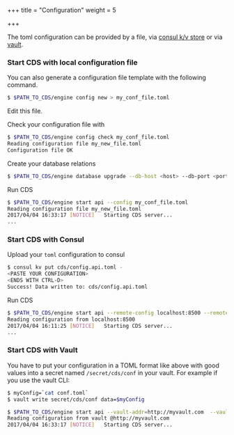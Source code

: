 +++
title = "Configuration"
weight = 5

+++

The toml configuration can be provided by a file, via [consul k/v store](https://www.consul.io) or via [vault](https://www.vaultproject.io/).

### Start CDS with local configuration file

You can also generate a configuration file template with the following command.

```bash
$ $PATH_TO_CDS/engine config new > my_conf_file.toml
```

Edit this file.

Check your configuration file with

```bash
$ $PATH_TO_CDS/engine config check my_conf_file.toml
Reading configuration file my_new_file.toml
Configuration file OK
```

Create your database relations

```bash
$ $PATH_TO_CDS/engine database upgrade --db-host <host> --db-port <port> --db-user <user> --db-password <password> --db-name <database> --migrate-dir $PATH_TO_CDS/engine/sql --limit 0
```

Run CDS

```bash
$ $PATH_TO_CDS/engine start api --config my_conf_file.toml
Reading configuration file my_new_file.toml
2017/04/04 16:33:17 [NOTICE]   Starting CDS server...
...
```

### Start CDS with Consul

Upload your `toml` configuration to consul

```bash
$ consul kv put cds/config.api.toml -
<PASTE YOUR CONFIGURATION>
<ENDS WITH CTRL-D>
Success! Data written to: cds/config.api.toml
```

Run CDS

```bash
$ $PATH_TO_CDS/engine start api --remote-config localhost:8500 --remote-config-key cds/config.api.toml
Reading configuration from localhost:8500
2017/04/04 16:11:25 [NOTICE]   Starting CDS server...
...
```

### Start CDS with Vault

You have to put your configuration in a TOML format like above with good values into a secret named `/secret/cds/conf` in your vault.
For example if you use the vault CLI:

```bash
$ myConfig=`cat conf.toml`
$ vault write secret/cds/conf data=$myConfig
```

```bash
$ $PATH_TO_CDS/engine start api --vault-addr=http://myvault.com  --vault-token=XXXX
Reading configuration from vault @http://myvault.com
2017/04/04 16:33:17 [NOTICE]   Starting CDS server...
```
